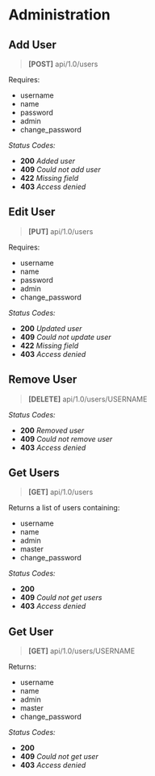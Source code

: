 # Administration



## Add User

> **[POST]** api/1.0/users

Requires:

- username
- name
- password
- admin
- change_password

*Status Codes:*

- **200** *Added user*
- **409** *Could not add user*
- **422** *Missing field*
- **403** *Access denied*

## Edit User

> **[PUT]** api/1.0/users

Requires:

- username
- name
- password
- admin
- change_password

*Status Codes:*

- **200** *Updated user*
- **409** *Could not update user*
- **422** *Missing field*
- **403** *Access denied*

## Remove User

> **[DELETE]** api/1.0/users/USERNAME

*Status Codes:*

- **200** *Removed user*
- **409** *Could not remove user*
- **403** *Access denied*

## Get Users

> **[GET]** api/1.0/users

Returns a list of users containing:

- username
- name
- admin
- master
- change_password

*Status Codes:*

- **200** 
- **409** *Could not get users*
- **403** *Access denied*

## Get User

> **[GET]** api/1.0/users/USERNAME

Returns:

- username
- name
- admin
- master
- change_password

*Status Codes:*

- **200** 
- **409** *Could not get user*
- **403** *Access denied*


